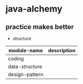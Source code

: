 # java-alchemy
## practice makes better
-   structure 

| module-name | description |  
| ------ | ------ |
|  coding |  
| data-structure |  | 
| design-pattern |  | 

